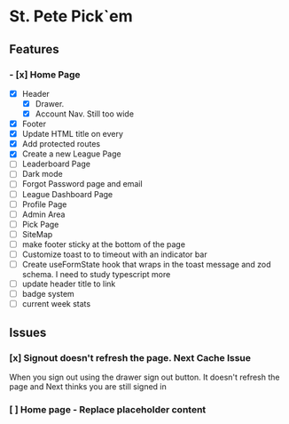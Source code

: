 # St. Pete Pick`em

## Features

### - [x] Home Page

- [x] Header
  - [x] Drawer.
  - [x] Account Nav. Still too wide
- [x] Footer
- [x] Update HTML title on every
- [x] Add protected routes
- [x] Create a new League Page
- [ ] Leaderboard Page
- [ ] Dark mode
- [ ] Forgot Password page and email
- [ ] League Dashboard Page
- [ ] Profile Page
- [ ] Admin Area
- [ ] Pick Page
- [ ] SiteMap
- [ ] make footer sticky at the bottom of the page
- [ ] Customize toast to to timeout with an indicator bar
- [ ] Create useFormState hook that wraps in the toast message and zod schema. I need to study typescript more
- [ ] update header title to link
- [ ] badge system
- [ ] current week stats

## Issues

### [x] Signout doesn't refresh the page. Next Cache Issue

When you sign out using the drawer sign out button. It doesn't refresh the page and Next thinks you are still signed in

### [ ] Home page - Replace placeholder content
